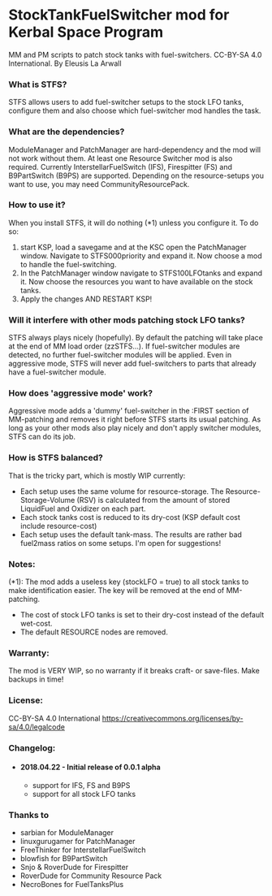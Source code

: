 # StockTankFuelSwitcher mod for Kerbal Space Program
MM and PM scripts to patch stock tanks with fuel-switchers.
CC-BY-SA 4.0 International. 
By Eleusis La Arwall

### What is STFS?
STFS allows users to add fuel-switcher setups to the stock LFO tanks, configure them and also choose which fuel-switcher mod handles the task.

### What are the dependencies?
ModuleManager and PatchManager are hard-dependency and the mod will not work without them.
At least one Resource Switcher mod is also required. Currently InterstellarFuelSwitch (IFS), Firespitter (FS) and B9PartSwitch (B9PS) are supported.
Depending on the resource-setups you want to use, you may need CommunityResourcePack.

### How to use it?
When you install STFS, it will do nothing (*1) unless you configure it. To do so:
1. start KSP, load a savegame and at the KSC open the PatchManager window. Navigate to STFS000priority and expand it. Now choose a mod to handle the fuel-switching.
2. In the PatchManager window navigate to STFS100LFOtanks and expand it. Now choose the resources you want to have available on the stock tanks.
3. Apply the changes AND RESTART KSP!

### Will it interfere with other mods patching stock LFO tanks?
STFS always plays nicely (hopefully). By default the patching will take place at the end of MM load order (zzSTFS...). If fuel-switcher modules are detected, no further fuel-switcher modules will be applied. Even in aggressive mode, STFS will never add fuel-switchers to parts that already have a fuel-switcher module. 

### How does 'aggressive mode' work?
Aggressive mode adds a 'dummy' fuel-switcher in the :FIRST section of MM-patching and removes it right before STFS starts its usual patching. As long as your other mods also play nicely and don't apply switcher modules, STFS can do its job.

### How is STFS balanced?
That is the tricky part, which is mostly WIP currently:
 - Each setup uses the same volume for resource-storage. The Resource-Storage-Volume (RSV) is calculated from the amount of stored LiquidFuel and Oxidizer on each part.
 - Each stock tanks cost is reduced to its dry-cost (KSP default cost include resource-cost)
 - Each setup uses the default tank-mass. The results are rather bad fuel2mass ratios on some setups. I'm open for suggestions!

### Notes:
(*1): The mod adds a useless key (stockLFO = true) to all stock tanks to make identification easier. The key will be removed at the end of MM-patching.
 - The cost of stock LFO tanks is set to their dry-cost instead of the default wet-cost.
 - The default RESOURCE nodes are removed.

### Warranty:
The mod is VERY WIP, so no warranty if it breaks craft- or save-files. Make backups in time!

### License:
CC-BY-SA 4.0 International 
https://creativecommons.org/licenses/by-sa/4.0/legalcode

### Changelog:
- #### 2018.04.22 - Initial release of 0.0.1 alpha
  - support for IFS, FS and B9PS
  - support for all stock LFO tanks

### Thanks to
- sarbian for ModuleManager
- linuxgurugamer for PatchManager
- FreeThinker for InterstellarFuelSwitch
- blowfish for B9PartSwitch
- Snjo & RoverDude for Firespitter
- RoverDude for Community Resource Pack
- NecroBones for FuelTanksPlus